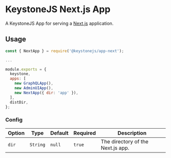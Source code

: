<!--[meta]
section: api
subSection: apps
title: Next.js App
[meta]-->

# KeystoneJS Next.js App

A KeystoneJS App for serving a [Next.js](https://nextjs.org/) application.

## Usage

```javascript
const { NextApp } = require('@keystonejs/app-next');

...

module.exports = {
  keystone,
  apps: [
    new GraphQLApp(),
    new AdminUIApp(),
    new NextApp({ dir: 'app' }),
  ],
  distDir,
};
```

### Config

| Option | Type     | Default | Required | Description                       |
| ------ | -------- | ------- | -------- | --------------------------------- |
| `dir`  | `String` | `null`  | `true`   | The directory of the Next.js app. |
